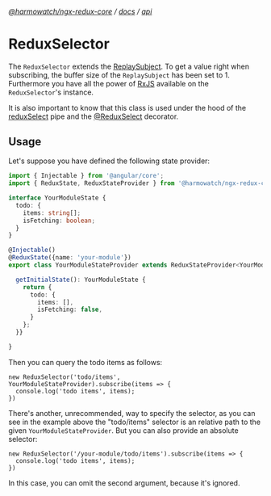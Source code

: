 ###### [@harmowatch/ngx-redux-core](../../README.md) / [docs](../index.md) / [api](./index.md)
 
# ReduxSelector

The `ReduxSelector` extends the [ReplaySubject](http://reactivex.io/rxjs/class/es6/ReplaySubject.js~ReplaySubject.html). 
To get a value right when subscribing, the buffer size of the `ReplaySubject` has been set to 1. Furthermore you have 
all the power of [RxJS](https://github.com/ReactiveX/rxjs) available on the `ReduxSelector`'s instance.

It is also important to know that this class is used under the hood of the [reduxSelect](./docs/pipes/redux-select.md) 
pipe and the [@ReduxSelect](./docs/decorators/redux-select.md) decorator.

## Usage

Let's suppose you have defined the following state provider:

```ts
import { Injectable } from '@angular/core';
import { ReduxState, ReduxStateProvider } from '@harmowatch/ngx-redux-core';

interface YourModuleState {
  todo: {
    items: string[];
    isFetching: boolean;
  }
}

@Injectable()
@ReduxState({name: 'your-module'})
export class YourModuleStateProvider extends ReduxStateProvider<YourModuleState> {

  getInitialState(): YourModuleState {
    return {
      todo: {
        items: [],
        isFetching: false,
      }
    };
  }}

}
```

Then you can query the todo items as follows:

```
new ReduxSelector('todo/items', YourModuleStateProvider).subscribe(items => {
  console.log('todo items', items);
})
```

There's another, unrecommended, way to specify the selector, as you can see in the example above the "todo/items" selector 
is an relative path to the given `YourModuleStateProvider`. But you can also provide an absolute selector:

```
new ReduxSelector('/your-module/todo/items').subscribe(items => {
  console.log('todo items', items);
})
```

In this case, you can omit the second argument, because it's ignored.
